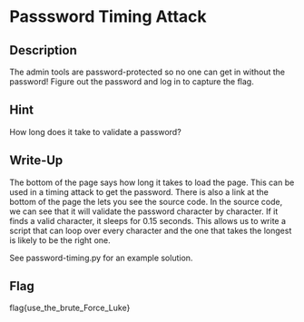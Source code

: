 # Passsword Timing Attack

## Description

The admin tools are password-protected so no one can get in without the password! Figure out the password and log in to capture the flag.

## Hint

How long does it take to validate a password?

## Write-Up

The bottom of the page says how long it takes to load the page. This can be used in a timing attack to get the password.
There is also a link at the bottom of the page the lets you see the source code. 
In the source code, we can see that it will validate the password character by character. If it finds a valid character, it sleeps for 0.15 seconds.
This allows us to write a script that can loop over every character and the one that takes the longest is likely to be the right one.

See password-timing.py for an example solution.

## Flag

flag{use_the_brute_Force_Luke}